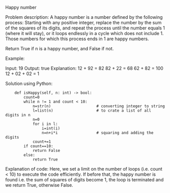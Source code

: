 Happy number

Problem description:
A happy number is a number defined by the following process: 
Starting with any positive integer, replace the number by the sum of the squares of its digits, and repeat the process until the number equals 1 (where it will stay), or it loops endlessly in a cycle which does not include 1. Those numbers for which this process ends in 1 are happy numbers.

Return True if n is a happy number, and False if not.

Example: 

Input: 19
Output: true
Explanation: 
12 + 92 = 82
82 + 22 = 68
62 + 82 = 100
12 + 02 + 02 = 1

Solution using Python:

        def isHappy(self, n: int) -> bool:
            count=0                             
            while n != 1 and count < 10:
                n=str(n)                    # converting integer to string
                l=list(n)                   # to crate a list of all digits in n
                n=0
                for i in l:                 
                    i=int(i)
                    n=n+i*i                 # squaring and adding the digits
                count+=1
            if count==10:
                return False
            else:
                return True

Explanation of code:
Here, we set a limit on the number of loops (i.e. count < 10) to execute the code efficiently.
If before that, the happy number is found i.e. the sum of squares of digits become 1, the loop is terminated and we return True, otherwise False.
